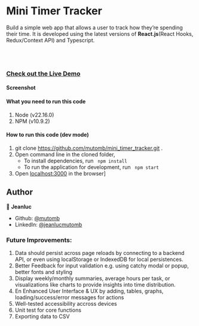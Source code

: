 # Mini Timer Tracker

Build a simple web app that allows a user to track how they’re spending their time. It is developed using the latest versions of **React.js**(React Hooks, Redux/Context API) and Typescript.

<br/><br/>

### [Check out the Live Demo](https://mini-timer-tracker-omzx.vercel.app/ "Mini Timer Tracker")

#### Screenshot

#### What you need to run this code
1. Node (v22.16.0)
2. NPM (v10.9.2)

####  How to run this code (dev mode)
1. git clone https://github.com/mutomb/mini_timer_tracker.git .
3. Open command line in the cloned folder,
   - To install dependencies, run ```  npm install  ```
   - To run the application for development, run ```  npm start  ```
4. Open [localhost:3000](http://localhost:3000/) in the browser]

## Author

👤 **Jeanluc**

* Github: [@mutomb](https://github.com/mutomb)
* LinkedIn: [@jeanlucmutomb](https://za.linkedin.com/in/jeanluc-mutomb-068b9b290)


### Future Improvements:
1. Data should persist across page reloads by connecting to a backend API, or even using localStorage or IndexedDB for local persistences.
2. Better Feedback for input validation e.g. using catchy modal or popup, better fonts and styling
3. Display weekly/monthly summaries, average hours per task, or visualizations like charts to provide insights into time distribution.
4. En Enhanced User Interface & UX by adding, tables, graphs, loading/success/error messages for actions
5. Well-tested accessibility accross devices
6. Unit test for core functions
7. Exporting data to CSV